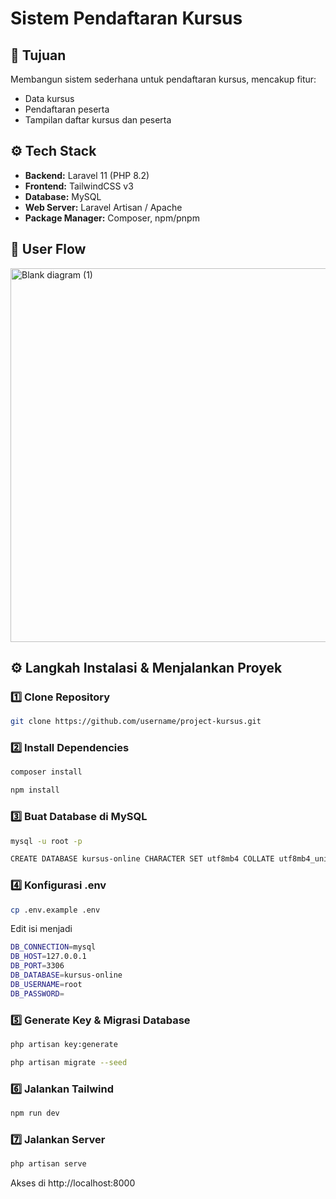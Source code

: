 # Sistem Pendaftaran Kursus

## 🎯 Tujuan
Membangun sistem sederhana untuk pendaftaran kursus, mencakup fitur:
- Data kursus
- Pendaftaran peserta
- Tampilan daftar kursus dan peserta

## ⚙️ Tech Stack

- **Backend:** Laravel 11 (PHP 8.2)  
- **Frontend:** TailwindCSS v3  
- **Database:** MySQL  
- **Web Server:** Laravel Artisan / Apache  
- **Package Manager:** Composer, npm/pnpm  

## 🧠 User Flow
<img width="1745" height="598" alt="Blank diagram (1)" src="https://github.com/user-attachments/assets/ce5f8312-eb91-4a5f-9fc6-37d6324d5b3c" />

## ⚙️ Langkah Instalasi & Menjalankan Proyek


### 1️⃣ Clone Repository
```bash
git clone https://github.com/username/project-kursus.git
```
### 2️⃣ Install Dependencies
```bash
composer install
```
```bash
npm install
```
### 3️⃣ Buat Database di MySQL
```bash
mysql -u root -p

CREATE DATABASE kursus-online CHARACTER SET utf8mb4 COLLATE utf8mb4_unicode_ci;
```
### 4️⃣ Konfigurasi .env
```bash
cp .env.example .env
```
Edit isi menjadi
```bash
DB_CONNECTION=mysql
DB_HOST=127.0.0.1
DB_PORT=3306
DB_DATABASE=kursus-online
DB_USERNAME=root
DB_PASSWORD=
```
### 5️⃣ Generate Key & Migrasi Database
```bash
php artisan key:generate
```
```bash
php artisan migrate --seed
```
### 6️⃣ Jalankan Tailwind
```bash
npm run dev
```
### 7️⃣ Jalankan Server
```bash
php artisan serve
```
Akses di http://localhost:8000
